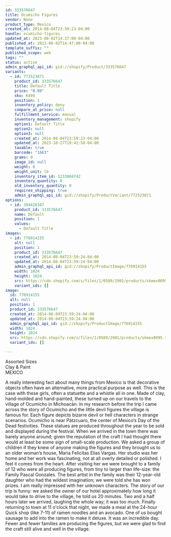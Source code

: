 ```yaml
---
id: 333576647
title: Ocumicho Figures
vendor: None
product_type: Mexico
created_at: 2014-08-04T23:59:23-04:00
handle: ocumicho-figures
updated_at: 2023-08-02T14:37:00-04:00
published_at: 2011-06-02T14:47:00-04:00
template_suffix: ""
published_scope: web
tags: ""
status: active
admin_graphql_api_id: gid://shopify/Product/333576647
variants:
  - id: 772523871
    product_id: 333576647
    title: Default Title
    price: "0.00"
    sku: K494
    position: 1
    inventory_policy: deny
    compare_at_price: null
    fulfillment_service: manual
    inventory_management: shopify
    option1: Default Title
    option2: null
    option3: null
    created_at: 2014-08-04T23:59:23-04:00
    updated_at: 2023-10-27T19:42:58-04:00
    taxable: true
    barcode: "1663"
    grams: 0
    image_id: null
    weight: 0
    weight_unit: lb
    inventory_item_id: 1233804742
    inventory_quantity: 0
    old_inventory_quantity: 0
    requires_shipping: true
    admin_graphql_api_id: gid://shopify/ProductVariant/772523871
options:
  - id: 394426347
    product_id: 333576647
    name: Default
    position: 1
    values:
      - Default Title
images:
  - id: 776914155
    alt: null
    position: 1
    product_id: 333576647
    created_at: 2014-08-04T23:59:24-04:00
    updated_at: 2014-08-04T23:59:24-04:00
    admin_graphql_api_id: gid://shopify/ProductImage/776914155
    width: 1024
    height: 1024
    src: https://cdn.shopify.com/s/files/1/0589/2901/products/skmex0095.tif.jpeg?v=1407211164
    variant_ids: []
image:
  id: 776914155
  alt: null
  position: 1
  product_id: 333576647
  created_at: 2014-08-04T23:59:24-04:00
  updated_at: 2014-08-04T23:59:24-04:00
  admin_graphql_api_id: gid://shopify/ProductImage/776914155
  width: 1024
  height: 1024
  src: https://cdn.shopify.com/s/files/1/0589/2901/products/skmex0095.tif.jpeg?v=1407211164
  variant_ids: []

---
```


Assorted Sizes  
Clay & Paint  
MEXICO

A really interesting fact about many things from Mexico is that decorative objects often have an alternative, more practical purpose as well. This is the case with these girls, often a statuette and a whistle all in one. Made of clay, hand-molded and hand-painted, these turned up on our travels to the village of Ocumicho in Michoacán. In my research before the trip I came across the story of Ocumicho and the little devil figures the village is famous for. Each figure depicts bizarre devil or hell characters in strange scenarios. Ocumicho is near Pátzcuaro, the center of Mexico’s Day of the Dead festivities. These statues are produced throughout the year to be sold and displayed during the festival. When we arrived in the town there was barely anyone around; given the reputation of the craft I had thought there would at least be some sign of small-scale production. We asked a group of children if they knew of anyone making the figures and they brought us to an older woman’s house, Maria Felicitas Elias Vargas. Her studio was her home and her work was fascinating, not at all overly detailed or polished. I feel it comes from the heart. After visiting her we were brought to a family of 12 who were all producing figures, from tiny to larger than life-size: the Family Pascal Gonzales. The best artist in the family was their 12-year-old daughter who had the wildest imagination; we were told she has won prizes. I am really impressed with her unknown characters. The story of our trip is funny: we asked the owner of our hotel approximately how long it would take to drive to the village, he told us 20 minutes. Two and a half hours later we arrived, laughing the whole way; it was too much. Finally returning to town at 11 o'clock that night, we made a meal at the 24-hour Quick shop (like 7-11) of ramen noodles and an avocado. One of us bought sausage to add into the ramen to make it deluxe. It was an incredible day. Fewer and fewer families are producing the figures, but we were glad to find the craft still alive and well in the village.